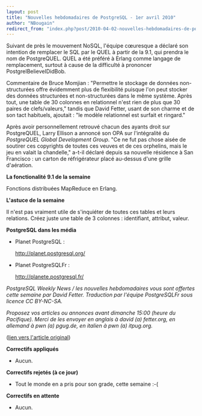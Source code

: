 ```yaml
---
layout: post
title: "Nouvelles hebdomadaires de PostgreSQL - 1er avril 2010"
author: "NBougain"
redirect_from: "index.php?post/2010-04-02-nouvelles-hebdomadaires-de-postgresql-1er-avril-2010 "
---
```



<p>Suivant de pr&egrave;s le mouvement NoSQL, l'&eacute;quipe c&oelig;uresque a d&eacute;clar&eacute; son intention de remplacer le SQL par le QUEL &agrave; partir de la 9.1, qui prendra le nom de PostgreQUEL. QUEL a &eacute;t&eacute; pr&eacute;f&eacute;r&eacute; &agrave; Erlang comme langage de remplacement, surtout &agrave; cause de la difficult&eacute; &agrave; prononcer PostgreIBelieveIDidBob.</p>

<p>Commentaire de Bruce Momjian : "Permettre le stockage de donn&eacute;es non-structur&eacute;es offre &eacute;videmment plus de flexibilit&eacute; puisque l'on peut stocker des donn&eacute;es structur&eacute;es et non-structur&eacute;es dans le m&ecirc;me syst&egrave;me. Apr&egrave;s tout, une table de 30 colonnes en relationnel n'est rien de plus que 30 paires de clefs/valeurs," tandis que David Fetter, usant de son charme et de son tact habituels, ajoutait : "le mod&egrave;le relationnel est surfait et ringard."</p>

<p>Apr&egrave;s avoir personnellement retrouv&eacute; chacun des ayants droit sur PostgreQUEL, Larry Ellison a annonc&eacute; son OPA sur l'int&eacute;gralit&eacute; du <em>PostgreQUEL Global Development Group</em>. "Ce ne fut pas chose ais&eacute;e de soutirer ces copyrights de toutes ces veuves et de ces orphelins, mais le jeu en valait la chandelle," a-t-il d&eacute;clar&eacute; depuis sa nouvelle r&eacute;sidence &agrave; San Francisco&nbsp;: un carton de r&eacute;frig&eacute;rateur plac&eacute; au-dessus d'une grille d'a&eacute;ration.</p>

<p><strong>La fonctionalit&eacute; 9.1 de la semaine</strong></p>

<p>Fonctions distribu&eacute;es MapReduce en Erlang.</p>

<p><strong>L'astuce de la semaine</strong></p>

<p>Il n'est pas vraiment utile de s'inqui&eacute;ter de toutes ces tables et leurs relations. Cr&eacute;ez juste une table de 3 colonnes : identifiant, attribut, valeur.</p>

<p><strong>PostgreSQL dans les m&eacute;dia</strong></p>

<ul>

<li>Planet PostgreSQL&nbsp;: 

<a target="_blank" href="http://planet.postgresql.org/">http://planet.postgresql.org/</a></li>

<li>Planet PostgreSQLFr&nbsp;: 

<a target="_blank" href="http://planete.postgresql.fr/">http://planete.postgresql.fr/</a></li>

</ul>

<p><i>PostgreSQL Weekly News / les nouvelles hebdomadaires vous sont offertes cette semaine par David Fetter. Traduction par l'&eacute;quipe PostgreSQLFr sous licence CC BY-NC-SA.</i></p>

<p><i>Proposez vos articles ou annonces avant dimanche 15:00 (heure du Pacifique). Merci de les envoyer en anglais &agrave; david (a) fetter.org, en allemand &agrave; pwn (a) pgug.de, en italien &agrave; pwn (a) itpug.org.</i></p>

<p>(<a target="_blank" href="http://www.postgresql.org/community/weeklynews/pwn20100401">lien vers l'article original</a>)</p>

<!--more-->


<p><strong>Correctifs appliqués</strong></p>

<ul>

<li>Aucun.</li>

</ul>

<p><strong>Correctifs rejetés (à ce jour)</strong></p>

<ul>

<li>Tout le monde en a pris pour son grade, cette semaine&nbsp;:-(</li>

</ul>

<p><strong>Correctifs en attente</strong></p>

<ul>

<li>Aucun.</li>

</ul>